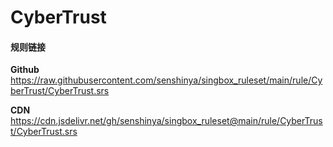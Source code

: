 # CyberTrust

#### 规则链接

**Github**
https://raw.githubusercontent.com/senshinya/singbox_ruleset/main/rule/CyberTrust/CyberTrust.srs

**CDN**
https://cdn.jsdelivr.net/gh/senshinya/singbox_ruleset@main/rule/CyberTrust/CyberTrust.srs